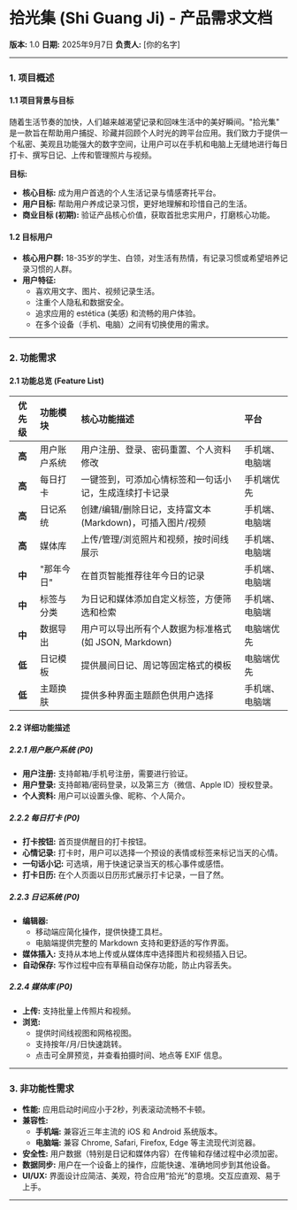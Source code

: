 # 拾光集 (Shi Guang Ji) - 产品需求文档

**版本:** 1.0
**日期:** 2025年9月7日
**负责人:** [你的名字]

---

### 1. 项目概述

#### 1.1 项目背景与目标
随着生活节奏的加快，人们越来越渴望记录和回味生活中的美好瞬间。"拾光集" 是一款旨在帮助用户捕捉、珍藏并回顾个人时光的跨平台应用。我们致力于提供一个私密、美观且功能强大的数字空间，让用户可以在手机和电脑上无缝地进行每日打卡、撰写日记、上传和管理照片与视频。

**目标:**
* **核心目标:** 成为用户首选的个人生活记录与情感寄托平台。
* **用户目标:** 帮助用户养成记录习惯，更好地理解和珍惜自己的生活。
* **商业目标 (初期):** 验证产品核心价值，获取首批忠实用户，打磨核心功能。

#### 1.2 目标用户
* **核心用户群:** 18-35岁的学生、白领，对生活有热情，有记录习惯或希望培养记录习惯的人群。
* **用户特征:**
    * 喜欢用文字、图片、视频记录生活。
    * 注重个人隐私和数据安全。
    * 追求应用的 estética (美感) 和流畅的用户体验。
    * 在多个设备（手机、电脑）之间有切换使用的需求。

---

### 2. 功能需求

#### 2.1 功能总览 (Feature List)

| 优先级 | 功能模块     | 核心功能描述                                                                 | 平台         |
| :---: | :----------- | :--------------------------------------------------------------------------- | :----------- |
| **高** | 用户账户系统 | 用户注册、登录、密码重置、个人资料修改                                       | 手机端、电脑端 |
| **高** | 每日打卡     | 一键签到，可添加心情标签和一句话小记，生成连续打卡记录                       | 手机端优先   |
| **高** | 日记系统     | 创建/编辑/删除日记，支持富文本 (Markdown)，可插入图片/视频                  | 手机端、电脑端 |
| **高** | 媒体库       | 上传/管理/浏览照片和视频，按时间线展示                                     | 手机端、电脑端 |
| **中** | "那年今日" | 在首页智能推荐往年今日的记录                                                 | 手机端、电脑端 |
| **中** | 标签与分类   | 为日记和媒体添加自定义标签，方便筛选和检索                                   | 手机端、电脑端 |
| **中** | 数据导出     | 用户可以导出所有个人数据为标准格式 (如 JSON, Markdown)                     | 电脑端优先   |
| **低** | 日记模板     | 提供晨间日记、周记等固定格式的模板                                           | 电脑端优先   |
| **低** | 主题换肤     | 提供多种界面主题颜色供用户选择                                               | 手机端、电脑端 |

#### 2.2 详细功能描述

##### 2.2.1 用户账户系统 (P0)
* **用户注册:** 支持邮箱/手机号注册，需要进行验证。
* **用户登录:** 支持邮箱/密码登录，以及第三方（微信、Apple ID）授权登录。
* **个人资料:** 用户可以设置头像、昵称、个人简介。

##### 2.2.2 每日打卡 (P0)
* **打卡按钮:** 首页提供醒目的打卡按钮。
* **心情记录:** 打卡时，用户可以选择一个预设的表情或标签来标记当天的心情。
* **一句话小记:** 可选填，用于快速记录当天的核心事件或感悟。
* **打卡日历:** 在个人页面以日历形式展示打卡记录，一目了然。

##### 2.2.3 日记系统 (P0)
* **编辑器:**
    * 移动端应简化操作，提供快捷工具栏。
    * 电脑端提供完整的 Markdown 支持和更舒适的写作界面。
* **媒体插入:** 支持从本地上传或从媒体库中选择图片和视频插入日记。
* **自动保存:** 写作过程中应有草稿自动保存功能，防止内容丢失。

##### 2.2.4 媒体库 (P0)
* **上传:** 支持批量上传照片和视频。
* **浏览:**
    * 提供时间线视图和网格视图。
    * 支持按年/月/日快速跳转。
    * 点击可全屏预览，并查看拍摄时间、地点等 EXIF 信息。

---

### 3. 非功能性需求

* **性能:** 应用启动时间应小于2秒，列表滚动流畅不卡顿。
* **兼容性:**
    * **手机端:** 兼容近三年主流的 iOS 和 Android 系统版本。
    * **电脑端:** 兼容 Chrome, Safari, Firefox, Edge 等主流现代浏览器。
* **安全性:** 用户数据（特别是日记和媒体内容）在传输和存储过程中必须加密。
* **数据同步:** 用户在一个设备上的操作，应能快速、准确地同步到其他设备。
* **UI/UX:** 界面设计应简洁、美观，符合应用“拾光”的意境。交互应直观、易于上手。

---